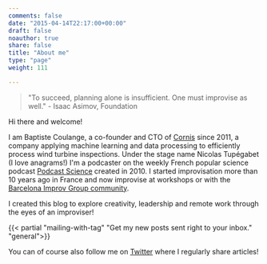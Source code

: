 ```yaml
---
comments: false
date: "2015-04-14T22:17:00+00:00"
draft: false
noauthor: true
share: false
title: "About me"
type: "page"
weight: 111

---
```


> "To succeed, planning alone is insufficient. One must improvise as well." - 
>  Isaac Asimov, Foundation


Hi there and welcome!

I am Baptiste Coulange, a co-founder and CTO of [Cornis](http://web.cornis.fr/en/pages/home) since 2011, a company applying machine learning and data processing to efficiently process wind turbine inspections. Under the stage name Nicolas Tupégabet (I love anagrams!) I'm a podcaster on the weekly French popular science podcast [Podcast Science](http://podcastscience.fm) created in 2010. I started improvisation more than 10 years ago in France and now improvise at workshops or with the [Barcelona Improv Group community](https://www.barcelonaimprovgroup.com/).


I created this blog to explore creativity, leadership and remote work through the eyes of an improviser!


{{< partial "mailing-with-tag" "Get my new posts sent right to your inbox." "general">}}


You can of course also follow me on [Twitter](https://twitter.com/NicoTupe) where I regularly share articles!

